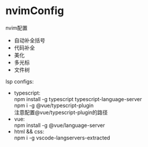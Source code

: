 # nvimConfig

nvim配置
<ul>
  <li>自动补全括号</li>
  <li>代码补全</li>
  <li>美化</li>
  <li>多光标</li>
  <li>文件树</li>
</ul>

lsp configs:
<ul>
<li>typescript:</li>
npm install -g typescript typescript-language-server<br/>
npm i -g @vue/typescript-plugin<br/>
注意配置@vue/typescript-plugin的路径<br/>
<li>vue:</li>
npm install -g @vue/language-server
<li>html && css:</li>
npm i -g vscode-langservers-extracted
</ul>